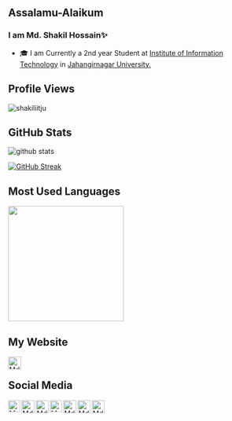 ## Assalamu-Alaikum
### I am Md. Shakil Hossain✨
- 🎓 I am Currently a 2nd year Student at <a href="https://www.juniv.edu/institute/iit" target="_blank">Institute of Information Technology</a>  in <a href="https://www.juniv.edu/" target="_blank">Jahangirnagar University.</a> 

<!-- -->
## Profile Views
<p align="left"> <img src="https://komarev.com/ghpvc/?username=shakiliitju" alt="shakiliitju" /> </p>

 

## GitHub Stats

![github stats](https://github-readme-stats.vercel.app/api?username=shakiliitju&show_icons=true&theme=radica)
          
[![GitHub Streak](https://github-readme-streak-stats.herokuapp.com/?user=shakiliitju&theme=default)](https://github.com/shakiliitju/github-readme-stats)

## Most Used Languages

<img height="235cm" src="https://github-readme-stats.vercel.app/api/top-langs/?username=shakiliitju&theme=buefy&layout=compact"  />

## My Website 
<a href="https://sites.google.com/view/md-hossain" target="_blank">
   <img align="left" alt="Md. Shakil Hossain | Website" width="26px" src="https://github.com/shakiliitju/shakiliitju/blob/main/world-wide-web.svg" />
  </a>
<br>

## Social Media

<a href="https://in.linkedin.com/in/shakiliitju" target="_blank">
   <img align="left" alt="Md. Shakil Hossain | Linkedin" width="24px" src="https://github.com/piyushP7pravin/piyushP7pravin/blob/master/Linkedin.svg" />
  </a>
  <a href="https://www.facebook.com/shakiliitju" target="_blank">
   <img align="left" alt="Md. Shakil Hossain | Facebook" width="26px" src="https://github.com/shakiliitju/shakiliitju/blob/main/facebook.svg" />
</a>
  <a href="https://twitter.com/shakiliitju" target="_blank">
    <img align="left" alt="Md. Shakil Hossain | Twitter" width="26px" src="https://github.com/piyushP7pravin/piyushP7pravin/blob/master/Twitter.svg" />
  </a>
  <a href="https://www.instagram.com/shakiliitju/" target="_blank">
    <img align="left" alt="Md. Shakil Hossain | Instagram" width="24px" src="https://github.com/piyushP7pravin/piyushP7pravin/blob/master/Instagram.svg" />
  </a>
  <a href="https://www.youtube.com/channel/UCOs-5vDybRI2YvpUiJrd_9Q" target="_blank">
   <img align="left" alt="Md. Shakil Hossain | Youtube" width="26px" src="https://github.com/shakiliitju/shakiliitju/blob/main/youtube.svg" />
</a>
 <a href="https://www.behance.net/md_shakil_hossain/" target="_blank">
   <img align="left" alt="Md. Shakil Hossain | Behance" width="26px" src="https://github.com/shakiliitju/shakiliitju/blob/main/behance.svg" />
</a>
<a href="https://flickr.com/people/shakiliitju/" target="_blank">
   <img align="left" alt="Md. Shakil Hossain | Flickr" width="26px" src="https://github.com/shakiliitju/shakiliitju/blob/main/flickr.svg" />
</a>




